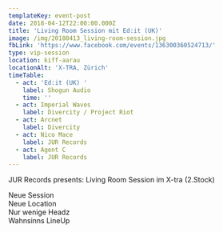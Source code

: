 ```yaml
---
templateKey: event-post
date: 2018-04-12T22:00:00.000Z
title: 'Living Room Session mit Ed:it (UK)'
image: /img/20180413_living-room-session.jpg
fbLink: 'https://www.facebook.com/events/136300360524713/'
type: vip-session
location: kiff-aarau
locationAlt: 'X-TRA, Zürich'
timeTable:
  - act: 'Ed:it (UK) '
    label: Shogun Audio
    time: ''
  - act: Imperial Waves
    label: Divercity / Project Riot
  - act: Arcnet
    label: Divercity
  - act: Nico Mace
    label: JUR Records
  - act: Agent C
    label: JUR Records
---
```

JUR Records presents: Living Room Session im X-tra (2.Stock)

Neue Session\
Neue Location\
Nur wenige Headz\
Wahnsinns LineUp
